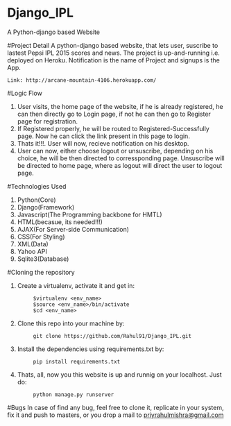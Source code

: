# Django_IPL
A Python-django based Website

#Project Detail
A python-django based website, that lets user, suscribe to lastest Pepsi IPL 2015 scores and news.
The project is up-and-running i.e. deployed on Heroku.
Notification is the name of Project and signups is the App.
    
    Link: http://arcane-mountain-4106.herokuapp.com/


#Logic Flow
1. User visits, the home page of the website, if he is already registered, he can then directly go to Login page, if not he can then go to Register page for registration.
2. If Registered properly, he will be routed to Registered-Successfully page. Now he can click the link present in this page to login.
3. Thats it!!!. User will now, recieve notification on his desktop.
4. User can now, either choose logout or unsuscribe, depending on his choice, he will be then directed to corressponding page. Unsuscribe will be directed to home page, where as logout will direct the user to logout page.

#Technologies Used

   1. Python(Core)
   2. Django(Framework)
   3. Javascript(The Programming backbone for HMTL)
   4. HTML(becasue, its needed!!!)
   5. AJAX(For Server-side Communication)
   6. CSS(For Styling)
   7. XML(Data)
   8. Yahoo API
   9. Sqlite3(Database)
  
#Cloning the repository

1. Create a virtualenv, activate it and get in:

            $virtualenv <env_name>
            $source <env_name>/bin/activate
            $cd <env_name>

2. Clone this repo into your machine by:

            git clone https://github.com/Rahul91/Django_IPL.git

3. Install the dependencies using requirements.txt by:

            pip install requirements.txt

4. Thats, all, now you this website is up and runnig on your localhost. Just do:

            python manage.py runserver
            
#Bugs
In case of find any bug, feel free to clone it, replicate in your system, fix it and push to masters, or you drop a mail to priyrahulmishra@gmail.com
